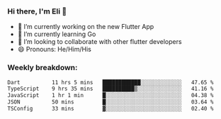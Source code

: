 ### Hi there, I'm Eli 👋
- 🔭 I’m currently working on the new Flutter App
- 🌱 I’m currently learning Go
- 🦄 I’m looking to collaborate with other flutter developers
- 😄 Pronouns: He/Him/His

### Weekly breakdown:
<!--START_SECTION:waka-->

```txt
Dart          11 hrs 5 mins   ████████████░░░░░░░░░░░░░   47.65 %
TypeScript    9 hrs 35 mins   ██████████▒░░░░░░░░░░░░░░   41.16 %
JavaScript    1 hr 1 min      █░░░░░░░░░░░░░░░░░░░░░░░░   04.38 %
JSON          50 mins         █░░░░░░░░░░░░░░░░░░░░░░░░   03.64 %
TSConfig      33 mins         ▓░░░░░░░░░░░░░░░░░░░░░░░░   02.40 %
```

<!--END_SECTION:waka-->
